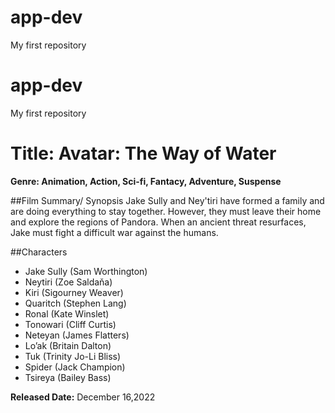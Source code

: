 # app-dev
My first repository

# app-dev
My first repository

# Title: Avatar: The Way of Water
**Genre: Animation, Action, Sci-fi, Fantacy, Adventure, Suspense**

##Film Summary/ Synopsis
Jake Sully and Ney'tiri have formed a family and are doing everything to stay together. 
However, they must leave their home and explore the regions of Pandora. When an ancient threat resurfaces, Jake must fight a difficult war against the humans.

##Characters
- Jake Sully (Sam Worthington)
- Neytiri (Zoe Saldaňa)
- Kiri (Sigourney Weaver)
- Quaritch (Stephen Lang)
- Ronal (Kate Winslet)
- Tonowari (Cliff Curtis)
- Neteyan (James Flatters)
- Lo’ak (Britain Dalton)
- Tuk (Trinity Jo-Li Bliss)
- Spider (Jack Champion)
- Tsireya (Bailey Bass)

**Released Date:** December 16,2022
